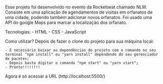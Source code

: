Esse projeto foi desenvolvido no evento da Rocketseat chamado NLW.
Consiste em uma aplicação de agendamentos de visitas em orfanatos de uma cidade, podendo também adicionar novos orfanatos.
Foi usado uma API do google Maps para marcar a localização dos orfanato.

Tecnologias: 
    - HTML
    - CSS
    - JavaScript

Como utilizar?
    Depois de fazer o clone do projeto para sua máquina local:

    - É necessário baixar as dependências do projeto com o comando no seu terminal "npm install" ou "yarn install" dependendo do seu gerenciador de pacotes;
    - Depois basta digitar o comando "npm start" ou "yarn start";
    - Pronto!!!!!!!!

Agora é só acessar a URL (http://localhost:5500/)
    